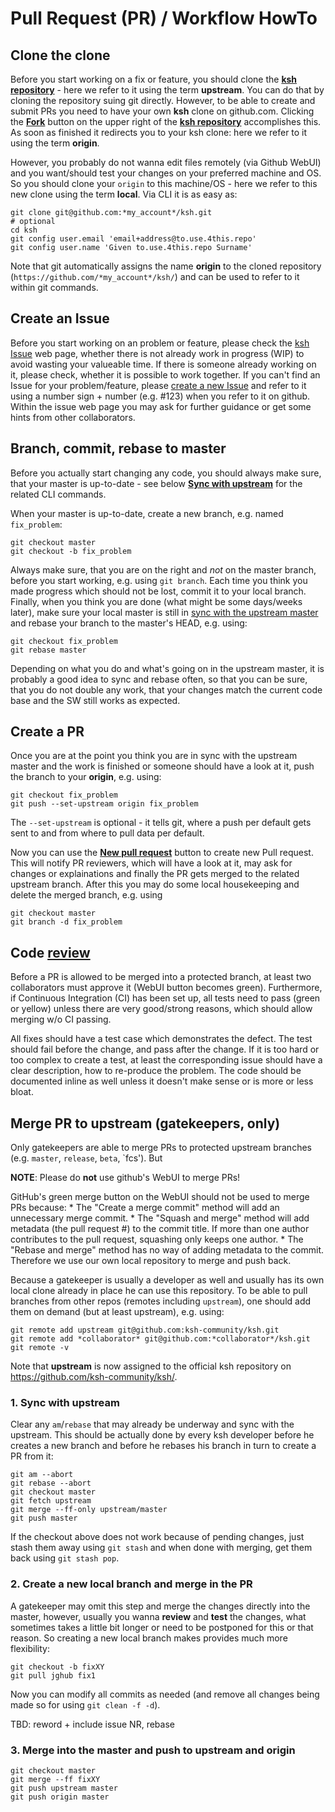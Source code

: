 # Pull Request (PR) / Workflow HowTo

## Clone the clone
Before you start working on a fix or feature, you should clone the [**ksh repository**](https://github.com/ksh-community/ksh) - here we refer to it using the term **upstream**. You can do that by cloning the repository suing git directly. However, to be able to create and submit PRs you need to have your own **ksh** clone on github.com. Clicking the [**Fork**](https://help.github.com/en/github/getting-started-with-github/fork-a-repo) button on the upper right of the [**ksh repository**](https://github.com/ksh-community/ksh) accomplishes this. As soon as finished it redirects you to your ksh clone: here we refer to it using the term **origin**.

However, you probably do not wanna edit files remotely (via Github WebUI) and you want/should test your changes on your preferred machine and OS. So you should clone your `origin` to this machine/OS - here we refer to this new clone using the term **local**. Via CLI it is as easy as:
```
git clone git@github.com:*my_account*/ksh.git
# optional
cd ksh
git config user.email 'email+address@to.use.4this.repo'
git config user.name 'Given to.use.4this.repo Surname'
```
Note that git automatically assigns the name **origin** to the cloned repository (`https://github.com/*my_account*/ksh/`) and can be used to refer to it within git commands.

## Create an Issue
Before you start working on an problem or feature, please check the [ksh Issue](https://github.com/ksh-community/ksh/issues) web page, whether there is not already work in progress (WIP) to avoid wasting your valueable time. If there is someone already working on it, please check, whether it is possible to work together. If you can't find an Issue for your problem/feature, please [create a new Issue](https://github.com/ksh-community/ksh/issues/new) and refer to it using a number sign + number (e.g. #123) when you refer to it on github. Within the issue web page you may ask for further guidance or get some hints from other collaborators.

## Branch, commit, rebase to master
Before you actually start changing any code, you should always make sure, that your master is up-to-date - see below [**Sync with upstream**](#user-content-1-sync-with-upstream) for the related CLI commands. 

When your master is up-to-date, create a new branch, e.g. named `fix_problem`:
```
git checkout master
git checkout -b fix_problem
```
Always make sure, that you are on the right and _not_ on the master branch, before you start working, e.g. using `git branch`. Each time you think you made progress which should not be lost, commit it to your local branch. Finally, when you think you are done (what might be some days/weeks later), make sure your local master is still in [sync with the upstream master](#user-content-1-sync-with-upstream) and rebase your branch to the master's HEAD, e.g. using:
```
git checkout fix_problem
git rebase master
```
Depending on what you do and what's going on in the upstream master, it is probably a good idea to sync and rebase often, so that you can be sure, that you do not double any work, that your changes match the current code base and the SW still works as expected.

## Create a PR
Once you are at the point you think you are in sync with the upstream master and the work is finished or someone should have a look at it, push the branch to your **origin**, e.g. using:
```
git checkout fix_problem
git push --set-upstream origin fix_problem
```
The `--set-upstream` is optional - it tells git, where a push per default gets sent to and from where to pull data per default.

Now you can use the [**New pull request**](https://help.github.com/en/github/collaborating-with-issues-and-pull-requests/creating-a-pull-request-from-a-fork) button to create new Pull request. This will notify PR reviewers, which will have a look at it, may ask for changes or explainations and finally the PR gets merged to the related upstream branch. After this you may do some local housekeeping and delete the merged branch, e.g. using
```
git checkout master
git branch -d fix_problem
```


## Code [review](https://help.github.com/en/github/collaborating-with-issues-and-pull-requests/about-pull-request-reviews)
Before a PR is allowed to be merged into a protected branch, at least two collaborators must approve it (WebUI button becomes green). Furthermore, if Continuous Integration (CI) has been set up, all tests need to pass (green or yellow) unless there are very good/strong reasons, which should allow merging w/o CI passing.

All fixes should have a test case which demonstrates the defect. The test should fail before the change, and pass after the change. If it is too hard or too complex to create a test, at least the corresponding issue should have a clear description, how to re-produce the problem. The code should be documented inline as well unless it doesn't make sense or is more or less bloat.

## Merge PR to upstream (gatekeepers, only)
Only gatekeepers are able to merge PRs to protected upstream branches (e.g. `master`, `release`, `beta`, `fcs'). But

**NOTE**: Please do **not** use github's WebUI to merge PRs!

GitHub's green merge button on the WebUI should not be used to merge PRs because:
	* The "Create a merge commit" method will add an unnecessary merge commit.
	* The "Squash and merge" method will add metadata (the pull request #) to the commit title. If more than one author contributes to the pull request, squashing only keeps one author.
	* The "Rebase and merge" method has no way of adding metadata to the commit.
Therefore we use our own local repository to merge and push back.

Because a gatekeeper is usually a developer as well and usually has its own local clone already in place he can use this repository. To be able to pull branches from other repos (remotes including `upstream`), one should add them on demand (but at least upstream), e.g. using:
```
git remote add upstream git@github.com:ksh-community/ksh.git
git remote add *collaborator* git@github.com:*collaborator*/ksh.git
git remote -v
```
Note that **upstream** is now assigned to the official ksh repository on https://github.com/ksh-community/ksh/.

###	1. Sync with upstream
Clear any `am`/`rebase` that may already be underway and sync with the upstream. This should be actually done by every ksh developer before he creates a new branch and before he rebases his branch in turn to create a PR from it:
```
git am --abort
git rebase --abort
git checkout master
git fetch upstream
git merge --ff-only upstream/master
git push master
```
If the checkout above does not work because of pending changes, just stash them away using `git stash` and when done with merging, get them back using `git stash pop`.

###	2. Create a new local branch and merge in the PR
A gatekeeper may omit this step and merge the changes directly into the master, however, usually you wanna **review** and **test** the changes, what sometimes takes a little bit longer or need to be postponed for this or that reason. So creating a new local branch makes provides much more flexibility:
```
git checkout -b fixXY
git pull jghub fix1
```
Now you can modify all commits as needed (and remove all changes being made so for using `git clean -f -d`). 

TBD: reword + include issue NR, rebase

###	3. Merge into the master and push to upstream and origin
```
git checkout master
git merge --ff fixXY
git push upstream master
git push origin master
```
